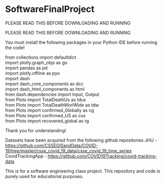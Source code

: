 # SoftwareFinalProject
PLEASE READ THIS BEFORE DOWNLOADING AND RUNNING

PLEASE READ THIS BEFORE DOWNLOADING AND RUNNING

You must install the following packages in your Python IDE before running the code!

from collections import defaultdict      
import plotly.graph_objs as go      
import pandas as pd       
import plotly.offline as pyo       
import dash      
import dash_core_components as dcc      
import dash_html_components as html      
from dash.dependencies import Input, Output     
from Plots import TotalDeathUs as tdus     
from Plots import TotalDeathWorlWide as tdw    
from Plots import confirmed_Globally as cg     
from Plots import confirmed_US as cus     
from Plots import recovered_global as rg     

Thank you for understanding!


Datasets have been acquired from the following github repositories
JHU - https://github.com/CSSEGISandData/COVID-19/tree/master/csse_covid_19_data/csse_covid_19_time_series     
CovidTrackingApp - https://github.com/COVID19Tracking/covid-tracking-data     


This is for a software engineering class project. This repository and code is purely used for educational purposes.



